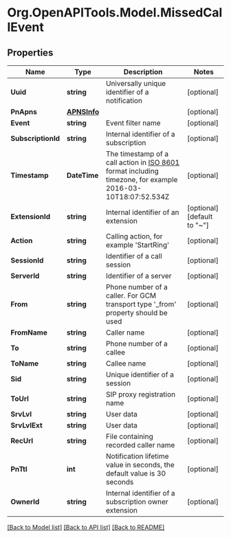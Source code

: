 
# Org.OpenAPITools.Model.MissedCallEvent

## Properties

Name | Type | Description | Notes
------------ | ------------- | ------------- | -------------
**Uuid** | **string** | Universally unique identifier of a notification | [optional] 
**PnApns** | [**APNSInfo**](APNSInfo.md) |  | [optional] 
**Event** | **string** | Event filter name | [optional] 
**SubscriptionId** | **string** | Internal identifier of a subscription | [optional] 
**Timestamp** | **DateTime** | The timestamp of a call action in [ISO 8601](https://en.wikipedia.org/wiki/ISO_8601) format including timezone, for example 2016-03-10T18:07:52.534Z | [optional] 
**ExtensionId** | **string** | Internal identifier of an extension | [optional] [default to "~"]
**Action** | **string** | Calling action, for example &#39;StartRing&#39; | [optional] 
**SessionId** | **string** | Identifier of a call session | [optional] 
**ServerId** | **string** | Identifier of a server | [optional] 
**From** | **string** | Phone number of a caller. For GCM transport type &#39;_from&#39; property should be used | [optional] 
**FromName** | **string** | Caller name | [optional] 
**To** | **string** | Phone number of a callee | [optional] 
**ToName** | **string** | Callee name | [optional] 
**Sid** | **string** | Unique identifier of a session | [optional] 
**ToUrl** | **string** | SIP proxy registration name | [optional] 
**SrvLvl** | **string** | User data | [optional] 
**SrvLvlExt** | **string** | User data | [optional] 
**RecUrl** | **string** | File containing recorded caller name | [optional] 
**PnTtl** | **int** | Notification lifetime value in seconds, the default value is 30 seconds | [optional] 
**OwnerId** | **string** | Internal identifier of a subscription owner extension | [optional] 

[[Back to Model list]](../README.md#documentation-for-models)
[[Back to API list]](../README.md#documentation-for-api-endpoints)
[[Back to README]](../README.md)

